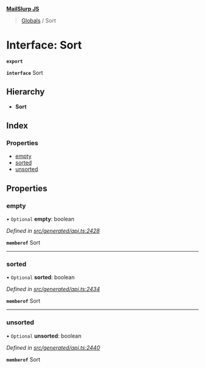 **[MailSlurp JS](../README.md)**

> [Globals](../README.md) / Sort

# Interface: Sort

**`export`** 

**`interface`** Sort

## Hierarchy

* **Sort**

## Index

### Properties

* [empty](sort.md#empty)
* [sorted](sort.md#sorted)
* [unsorted](sort.md#unsorted)

## Properties

### empty

• `Optional` **empty**: boolean

*Defined in [src/generated/api.ts:2428](https://github.com/mailslurp/mailslurp-client/blob/c6aef6d/src/generated/api.ts#L2428)*

**`memberof`** Sort

___

### sorted

• `Optional` **sorted**: boolean

*Defined in [src/generated/api.ts:2434](https://github.com/mailslurp/mailslurp-client/blob/c6aef6d/src/generated/api.ts#L2434)*

**`memberof`** Sort

___

### unsorted

• `Optional` **unsorted**: boolean

*Defined in [src/generated/api.ts:2440](https://github.com/mailslurp/mailslurp-client/blob/c6aef6d/src/generated/api.ts#L2440)*

**`memberof`** Sort
